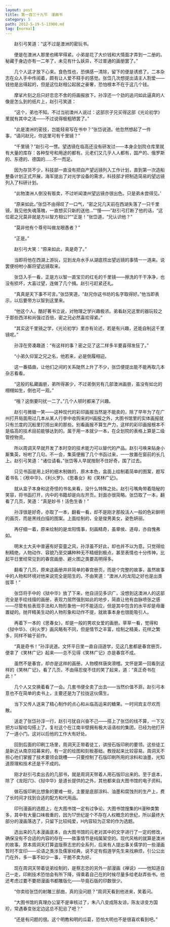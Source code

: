 ```yaml
---
layout: post
title: 第一百三十九节　漫画书
category: 5
path: 2012-5-19-5-13900.md
tag: [normal]
---
```


　　赵引弓笑道：“这不过是澳洲的密玩书。

　　便是在澳洲人那里也稀罕得紧。小弟是花了大价钱和大情面才弄到一二册的。秘藏于身边亦有一二年了，未见有什么妖异，不过普通的画册罢了。”

　　几个人这才放下心来。食色性也，恐惧感一清除，留下的便是诱惑了。二本杂志在众人手中传阅着，颇有让人爱不释手的感觉。张岱几次想提出请主人割爱――钱他是出得起的，但是这位赵相公起居之豪奢，恐怕根本不在于这几个钱。

　　摩挲片刻之后只好恋恋不舍的将画报放下。孙淳还一个劲的追问如此逼真的人像是怎么到的纸片上，赵引弓笑道：

　　“这个，弟也不知。不过当初澳州人说过：这部宗子兄买得这部《光论初学》里就有其中之法――不过说得极粗陋罢了。”

　　“此是澳洲的密技，岂能轻易写在书中？”张岱说道。他忽然想起了一件事，“请问赵兄，你这里可有千里镜？”

　　“千里镜？”赵引弓一愣。望透镜在临高还没有研发过――本身企划院仓库里就有大量的库存：各种型号和用途的都有。元老们又几乎人人都有，国产的、俄罗斯的、东德的、德国的……不一而足。

　　因为存货不少，科技部一直没有把自产望远镜列入工作计划，直到第一次造船整备计划正式开展，海军提出了对光学设备的需求，科技部才把制造简易的望远镜列入了科研计划。

　　“此物澳洲人倒没有贩卖，不过听闻澳州望远镜亦很出色。只是弟未尝得见。’

　　“原来如此。”张岱不由得叹了一口气，“密之兄几天前在西湖失落了一只千里镜，我见他失魂落魄，一直想买只新的送他…”“慢――”赵引弓打断了他的话，“这位密之兄莫非就是方以智方相公?”“正是！”张岱道，“兄认识他？”

　　“莫非他有个尊号叫做龙眼愚者？”

　　“正是。”

　　赵引弓大笑：“原来如此，真是奇了。”

　　当即将他在西湖上游玩，见到龙舟水手从湖底捞出望远镜的事情一一道来。说罢便吩咐小厮将望远镜取来。

　　张岱入手一看，正是方以智一直宝贝的红毛的千里镜――擦洗的干干净净，也没有损坏，大喜过望，连做了几个揖。赵引弓赶紧还礼。

　　“真真是天下事不可言。”张岱笑道，“赵兄你这书坊的名字取得好。”他当即表示，以后要带方以智到这里来。

　　“他这个人，酷好著书立说，对物理之学兴趣极浓。弟看赵兄这里的器玩较之于那些西洋和尚强过百倍，密之兄必然喜欢得紧。”

　　“其实这千里镜之学，《光论初学》里亦有论述，若是有兴趣，还能自制这千里镜呢。”

　　孙淳在旁凑趣道：“有这祥的事？密之见了这二样多半要喜得发狂了。”

　　“小弟久仰室之兄之名，他若来，必是倒履相迎。

　　这一番插曲，让他们之间的关系陡然上升了不少，张岱便提出能不能再取几本杂志看看。

　　“这般的私藏画册，弟所得甚少，不过弟倒另有几部澳洲画册，虽没有如北的栩栩如生，倒也可一观。”

　　“哦？这倒要叼扰一二了。”几个人顿时都来了兴趣。

　　赵引弓微徽一笑――这种现代的彩印画报当然是不能卖的，除了早年为了在广州打开局面用过几本从某人行李中收购来的H画报之外，大图书馆里的实体画报就只有兰度的沉船里打捞出来的那些。别看画报不算生产力，这样的彩印画报根本不是临高的技术目前能够达到的。属于用一本就少一本，在企划院的表格上算是二级管控物资。

　　所以周调天早就开发了本时空的技术能力可以替代的产品。赵引弓唤来贴身小厮集英，吩咐了几句。不一会，集英便搬了几个书函过来，一一放置在窗前的长几上。赵引弓笑道：“诸位请看。”张岱等人早就按耐不住好奇，围了过去。

　　只见书函是用上好的细木制做的，原木本色，盒面上绘制着简单的图案，题写着书名：《袱中华》、《利火罗》、《思春女》和《笑林广记》。

　　就从盒子本身和这奇怪的书名来看，没什么特殊之处。赵引弓嘴角带着隐秘的笑容，将书函打开，内中的书籍却是向左开页。封面亦很简略。张岱取了一本，翻看了几页，笑道：“真是妙书！活色生香！”

　　孙淳很是好奇，亦取了一本，翻看一看，却不是刚才那般活人一般的色彩鲜明的画页，而是黑线白描的图案。上面绘制的，全是俊男美女，姿色妍丽。

　　再仔细一着，原来绘制的是龙阳情事，刻画精奇，虽章侯、道母，亦自愧弗如。

　　明末土大夫中普遍有好娈童之风，孙浮虽不好此，却也并不以为意。只觉得绘制精绝，人物动作、容貌乃至交媾种种无不精细到极点，甚至表情也十分传神，比起平日里经常见到的春宫画册、避火图之类要高明得多。

　　翻看了几页，原来这画册并非简单的春宫册页，而是个完整的故事，虽然故事中的人物和环境对他来说完全是陌生的。不由笑道：“澳洲人的龙阳之好也是出类拔萃！”

　　张岱将手中的《狱中华》放了下来，他自诩见多识广，没想到这澳洲人的这部完全是手绘线描的画册，表现力居然强到如此的地步，简直让他有血脉喷张之感――尽管有些表现手法和人物形象他一时不能适应，但是其中包含的水平却是毋庸置疑的。抛开精美生动的人物形象和动作不提，就故事本身也很能吸引人。

　　再着下一本的《思春女》，却是一般的男欢女爱的画册。草草一看，觉得和《狱中华》、《利火罗》画风略有不同，但是情节之丰富，绘制之精美，花样之繁多，同样不输于前作。

　　“真是奇书！”孙淳说道。文怀平日里一直自诩道学，见这几套都是春宫册页，便拿了《笑林广记》起来――总不见得《笑林广记》亦是春宫不成。

　　虽然不是春宫，却亦是这祥的画册。人物模样唐突滑稽。文怀是第一回看到这样的《笑林广记》，看了几页，不由得忍俊不住的笑了起来，道：“真正奇书在此！”

　　几个人又交换着看了一会。几套书便全卖了出去――当然价值不菲。赵引弓本意也不在简单的卖书上，主要还是为了拉拢这伙儒生。

　　当下又传人送来了精心制作的点心和从临高运来的糖果。一时间宾主尽欢而散。

　　送走了张岱孙淳一行，赵引弓犹自兴奋不己――搭上了张岱的线不算，一下又把方以智给勾搭上了。复社这个在江南半壁拥有极大话语权的集团，已经为他打开了一道小门。这对以后他的工作大有好处。

　　回到后面的印刷工场里，周洞天正带着徒工，讲授石版印刷的要领。这些徒工是新近从南京招募来的，有一定的绘图和刻板基础，教授起来比较容易。周洞天不担心他们掌握了技术要领会跳槽――只要控制了石版印刷所用的涂料和油墨，光知道原理和技术还是干不成的。

　　刚才赵引弓卖出去的几部书，就是周洞天带着人用石版印出来的。至于底本，除了《龙阳穴》、《狱中华》是道长提供的之外，其他都来自大图书馆的电子资料。

　　做石版印刷比想象的要难一些，主要是底部涂料、油墨和腐蚀剂的生产上，费了长时间才找到合适的配方和代用品。

　　印刊漫画的选题上，在大图书馆一定有过争论。大图书馆搜集的H漫种类繁多，其中有大量口味极重的，因为17世纪是个不存在人权概念的世纪，所以最终大部分的漫画落选了，只留下比较纯爱，H内容较为正常的作为选题。

　　选出来的几本漫画底本，由大图书馆的元老对其中的文字进行了一定的修改，确保没有不合适的内容的存在――故事情节是纯属架空的。现代风格的就算是澳洲的故事。原本周洞天打算盗版蔡志忠的全系列，后来有人提出事关儒学的一些漫画暂时不宜印――论语之类涉及儒家经典，说不定有假道学先生来找麻烦，引公公出门在外，多一事不如少一事，干脆不卖为好。

　　现在周洞天带着徒弟绘制的，是蔡志忠的另外一部漫画《禅说》――他知道自己一走，印刷技术恐怕会有所下降，得乘着自己在的时候尽量多给老赵弄些书。他还考虑过要不要把漫画书都雕版化――毕竟石版的印数很少。

　　“你卖给张岱的射雕三部曲，真的没问题？”周洞天看到他进来，笑着问。

　　“大图书馆的真理办公室不是审核过了，朱八八变成陈友谅，陈友谅变方国珍，常遇春变张定边这总不犯忌了吧？”

　　“还是有问题的很。这个明教和明的瓜葛，恐怕大明也不是很喜欢看到吧。”